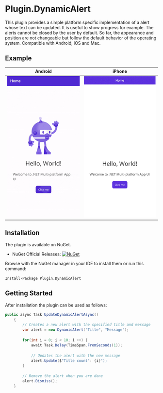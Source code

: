 # Plugin.DynamicAlert

This plugin provides a simple platform specific implementation of a alert whose text can be updated.
It is useful to show progress for example. The alerts cannot be closed by the user by default.
So far, the appearance and position are not changeable but follow the default behavior of the operating system.
Compatible with Android, iOS and Mac.

## Example

| Android | iPhone |
| ------- | ------ |
| ![](https://raw.githubusercontent.com/VincentUhlmann/Plugin.DynamicAlert/main/gifs/android.gif) | ![](https://raw.githubusercontent.com/VincentUhlmann/Plugin.DynamicAlert/main/gifs/iphone.gif) |

## Installation

The plugin is available on NuGet.

* NuGet Official Releases: [![NuGet](https://img.shields.io/nuget/v/Plugin.DynamicAlert?label=NuGet)](https://www.nuget.org/packages/Plugin.DynamicAlert)

Browse with the NuGet manager in your IDE to install them or run this command:

`Install-Package Plugin.DynamicAlert`

## Getting Started

After installation the plugin can be used as follows:

```csharp
public async Task UpdateDynamicAlertAsync()
    {
        // Creates a new alert with the specified title and message
        var alert = new DynamicAlert("Title", "Message");

        for(int i = 0; i < 10; i ++) {
            await Task.Delay(TimeSpan.FromSeconds(1));

            // Updates the alert with the new message
            alert.Update($"Title count": {i}");
        }

        // Remove the alert when you are done
        alert.Dismiss();
    }
```
